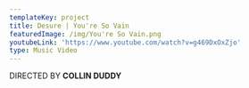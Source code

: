 ```yaml
---
templateKey: project
title: Desure | You're So Vain
featuredImage: /img/You're So Vain.png
youtubeLink: 'https://www.youtube.com/watch?v=g469DxOxZjo'
type: Music Video
---
```

DIRECTED BY **COLLIN DUDDY**
